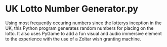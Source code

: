 # UK Lotto Number Generator.py
Using most frequently occuring numbers since the lotterys inception in the UK, this Python program generates random numbers for placing on the lotto. It also uses PyGame to add a fun visual and audio immersive element to the experience with the use of a Zoltar wish granting machine.

